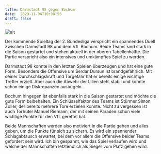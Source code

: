 ```yaml
---
title: Darmstadt 98 gegen Bochum
date:  2023-11-04T10:08:58
draft: false
---
```



![alt](..images/static/images/Darmstadt-98-gegen-Bochum.jpg)

Der kommende Spieltag der 2. Bundesliga verspricht ein spannendes Duell zwischen Darmstadt 98 und dem VfL Bochum. Beide Teams sind stark in die Saison gestartet und stehen aktuell in der oberen Tabellenhälfte. Die Partie verspricht also ein intensives und umkämpftes Spiel zu werden.

Darmstadt 98 konnte in den letzten Spielen überzeugen und hat eine gute Form. Besonders die Offensive um Serdar Dursun ist brandgefährlich. Mit seiner Durchschlagskraft und Torgefahr hat er bereits einige wichtige Treffer erzielt. Aber auch die Abwehr der Lilien steht stabil und konnte schon einige Diskrepanzen ausbügeln.

Bochum hingegen ist ebenfalls stark in die Saison gestartet und möchte die gute Form beibehalten. Ein Schlüsselfaktor des Teams ist Stürmer Simon Zoller, der bereits mehrere Tore erzielen konnte. Nicht zu vergessen ist auch Torhüter Manuel Riemann, der mit seinen Paraden schon viele wichtige Punkte für den VfL gerettet hat.

Beide Mannschaften werden also motiviert in die Partie gehen und alles geben, um die Punkte für sich zu sichern. Es wird ein spannender Schlagabtausch erwartet, bei dem vor allem die Offensive beider Teams gefordert sein wird. Ich bin gespannt, wie das Spiel verlaufen wird und welche der Mannschaften letztendlich als Sieger vom Platz gehen wird.